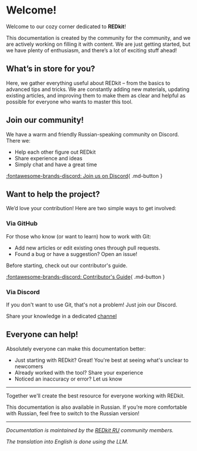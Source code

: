 # Welcome!
Welcome to our cozy corner dedicated to **REDkit**!

This documentation is created by the community for the community, 
and we are actively working on filling it with content. 
We are just getting started, but we have plenty of enthusiasm, 
and there’s a lot of exciting stuff ahead!

## What’s in store for you?
Here, we gather everything useful about REDkit – from the basics to advanced tips and tricks. 
We are constantly adding new materials, updating existing articles, and improving them 
to make them as clear and helpful as possible for everyone who wants to master this tool.

## Join our community!
We have a warm and friendly Russian-speaking community on Discord. There we:

- Help each other figure out REDkit
- Share experience and ideas
- Simply chat and have a great time

[:fontawesome-brands-discord: Join us on Discord](https://discord.gg/kRTEy8KcNa){ .md-button }

## Want to help the project?
We’d love your contribution! Here are two simple ways to get involved:

###  Via GitHub
For those who know (or want to learn) how to work with Git:

- Add new articles or edit existing ones through pull requests.
- Found a bug or have a suggestion? Open an issue!

Before starting, check out our contributor's guide.

[:fontawesome-brands-discord: Contributor's Guide](contribute.md){ .md-button }

### Via Discord
If you don't want to use Git, that's not a problem! Just join our Discord.

Share your knowledge in a dedicated [channel](https://discord.com/channels/1316085405774385202/1316126478857011261)


## Everyone can help!
Absolutely everyone can make this documentation better:

- Just starting with REDkit? Great! You're best at seeing what's unclear 
to newcomers
- Already worked with the tool? Share your experience
- Noticed an inaccuracy or error? Let us know

***

Together we'll create the best resource for everyone working with REDkit.

This documentation is also available in Russian. 
If you’re more comfortable with Russian, feel free to switch to the Russian version!

*** 

*Documentation is maintained by the [REDkit RU](https://discord.gg/kRTEy8KcNa) community members.*

_The translation into English is done using the LLM._
